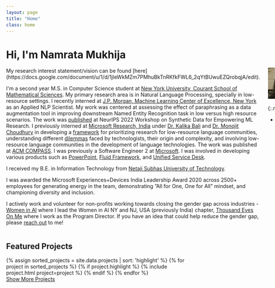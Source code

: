 ```yaml
---
layout: page
title: "Home"
class: home
---
```


# Hi, I'm Namrata Mukhija

<div class="columns" markdown="1">

<div class="intro" markdown="1">
My research interest statement/vision can be found [here](https://docs.google.com/document/u/1/d/1jIeWkMZm7PMhuBkTnRKfkFWL6_2qYtBUwuEZQrobqjA/edit).

I'm a second year M.S. in Computer Science student at [New York University, Courant School of Mathematical Sciences](https://www.courant.nyu.edu/). My primary research area is in Natural Language Processing, specially in low-resource settings. I recently interned at [J.P. Morgan, Machine Learning Center of Excellence, New York](https://www.jpmorgan.com/technology/applied-ai-and-ml) as an Applied NLP Scientist. My work was centered at assessing the effect of paraphrasing as a data augmentation tool in improving downstream Named Entity Recognition task in low versus high resource scenarios. The work was [published](https://openreview.net/pdf?id=rc2h1h89aDi) at NeurIPS 2022 Workshop on Synthetic Data for Empowering ML Research. I previously interned at [Microsoft Research, India](https://www.microsoft.com/en-us/research/lab/microsoft-research-india/) under [Dr. Kalika Bali](https://www.microsoft.com/en-us/research/people/kalikab/) and [Dr. Monojit Choudhury](https://www.microsoft.com/en-us/research/people/monojitc/) in developing a [framework](https://arxiv.org/abs/2110.07444) for prioritizing research for low-resource language communities, understanding different [dilemmas](https://dl.acm.org/doi/10.1145/3530190.3534792) faced by technologists, their origin and complexity, and involving low-resource language communities in the development of language technologies. The work was published at [ACM COMPASS](https://dl.acm.org/doi/abs/10.1145/3530190.3534792). I was previously a Software Engineer 2 at [Microsoft](https://www.microsoft.com/). I was involved in developing various products such as [PowerPoint](https://www.microsoft.com/en-in/microsoft-365/powerpoint), [Fluid Framework](https://fluidframework.com/), and [Unified Service Desk](https://docs.microsoft.com/en-us/dynamics365/unified-service-desk/admin/overview-unified-service-desk?view=dynamics-usd-4.1).

I received my B.E. in Information Technology from [Netaji Subhas University of Technology](http://www.nsit.ac.in/).

I was awarded the Microsoft Experiences+Devices India Leadership Award 2020 across 2500+ employees for generating energy in the team, demonstrating ”All for One, One for All” mindset, and championing diversity and inclusion.

I actively work and volunteer for non-profits working towards closing the gender gap across industries - [Women in AI](http://www.womeninai.co/) where I lead the Women in AI NY and NJ, USA (previously India) chapter, [Thousand Eyes On Me](http://www.thousandeyeson.me) where I work as the Program Director. If you have an idea that could help reduce the gender gap, please <a href="mailto:namrata@womeninai.co">reach out</a> to me!
</div>

<div class="me" markdown="1">
<picture>
  <img
    src='/images/namrata.jpg'
    alt='Namrata Mukhija'/>
</picture>

{:.no-list}
* <a href="mailto:{{ site.email }}">{{ site.email }}</a>
</div>

</div>

## Featured Projects

<div class="featured-projects">
  {% assign sorted_projects = site.data.projects | sort: 'highlight' %}
  {% for project in sorted_projects %}
    {% if project.highlight %}
      {% include project.html project=project %}
    {% endif %}
  {% endfor %}
</div>
<a href="{{ "/projects/" | relative_url }}" class="button">
  <i class="fas fa-chevron-circle-right"></i>
  Show More Projects
</a>

<!-- ## Featured Publications -->

<!-- <div class="featured-publications">
  {% for pub in site.publications %}
    {% if pub.highlight %}
      <a href="{{ pub.pdf }}" class="publication">
        <strong>{{ pub.title }}</strong>
        <span class="authors">{% for author in pub.authors %}{{ author }}{% unless forloop.last %}, {% endunless %}{% endfor %}</span>.
        <i>{{ pub.venue }}, {{ pub.year }}</i>.
        {% for award in pub.awards %}<br/><span class="award"><i class="fas fa-{% if award == "Best Paper Award" %}trophy{% else %}award{% endif %}" aria-hidden="true"></i> {{ award }}</span>{% endfor %}
      </a>
    {% endif %}
  {% endfor %}
</div>

<a href="{{ "/publications/" | relative_url }}" class="button">
  <i class="fas fa-chevron-circle-right"></i>
  Show All Publications
</a>

<div class="news-travel" markdown="1">

<div class="news" markdown="1">
## Latest News

<ul>
{% for news in site.data.news limit:10 %}
  {% include news.html news=news %}
{% endfor %}
</ul>

</div>

<div class="travel" markdown="1">
## Latest Travel

<table>
<tbody>
{% assign future_travel = site.data.travel | where_exp:'item','item.start == null' %}
{% for travel in future_travel %}
  {% include travel.html travel=travel %}
{% endfor %}
{% assign sorted_travel = site.data.travel | where_exp:'item','item.start' | sort: 'start' | reverse %}
{% for travel in sorted_travel limit:10 %}
  {% include travel.html travel=travel %}
{% endfor %}
</tbody>
</table>

</div> -->

<!-- </div> -->
